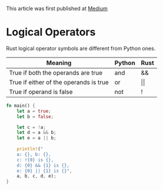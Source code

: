This article was first published at [Medium](https://towardsdatascience.com/a-comprehensive-tutorial-to-rust-operators-for-beginners-11554b2c64d4)

# Logical Operators

Rust logical operator symbols are different from Python ones.

| Meaning                                | Python | Rust |
| -------------------------------------- | ------ | ---- |
| True if both the operands are true     | and    | &&   |
| True if either of the operands is true | or     | \|\| |
| True if operand is false               | not    | !    |

```rust runnable
fn main() {
    let a = true;
    let b = false;

    let c = !a; 
    let d = a && b;
    let e = a || b; 
    
    println!("
    a: {}, b: {}, 
    c: !{0} is {}, 
    d: {0} && {1} is {}, 
    e: {0} || {1} is {}", 
    a, b, c, d, e);
}
```